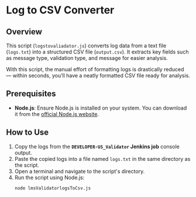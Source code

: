 # Log to CSV Converter

## Overview

This script (`logstovaliadator.js`) converts log data from a text file (`logs.txt`) into a structured CSV file (`output.csv`). It extracts key fields such as message type, validation type, and message for easier analysis.

With this script, the manual effort of formatting logs is drastically reduced — within seconds, you’ll have a neatly formatted CSV file ready for analysis.


## Prerequisites

- **Node.js**: Ensure Node.js is installed on your system. You can download it from the [official Node.js website](https://nodejs.org/).

## How to Use

1. Copy the logs from the **`DEVELOPER-US_Validator` Jenkins job** console output.
2. Paste the copied logs into a file named `logs.txt` in the same directory as the script.
3. Open a terminal and navigate to the script's directory.
4. Run the script using Node.js:
   ```bash
   node lmsValidatorlogsToCsv.js
